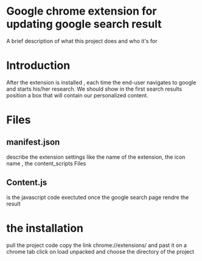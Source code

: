 
# Google chrome extension for updating google search result

A brief description of what this project does and who it's for


# Introduction

After the extension is installed , each time the end-user navigates to google and
starts his/her research. We should show in the first search results position a box that will
contain our personalized content.

# Files
## manifest.json
describe the extension settings like the name of the extension,
the icon name , the content_scripts Files

## Content.js
is the javascript code exectuted once the google search page rendre the
result


# the installation
pull the project code
copy  the link chrome://extensions/ and past it on a chrome tab
click on load unpacked and choose the directory of the project